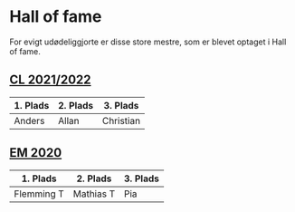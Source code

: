 # Hall of fame

For evigt udødeliggjorte er disse store mestre, som er blevet optaget i Hall of fame.

## [CL 2021/2022](slutrunder/cl2122/stillingen.md)
| 1. Plads | 2. Plads | 3. Plads  |
|----------|----------|-----------|
| Anders   | Allan    | Christian |

## [EM 2020](slutrunder/em2020/stillingen.md)
| 1. Plads   | 2. Plads  | 3. Plads |
|------------|-----------|----------|
| Flemming T | Mathias T | Pia      |